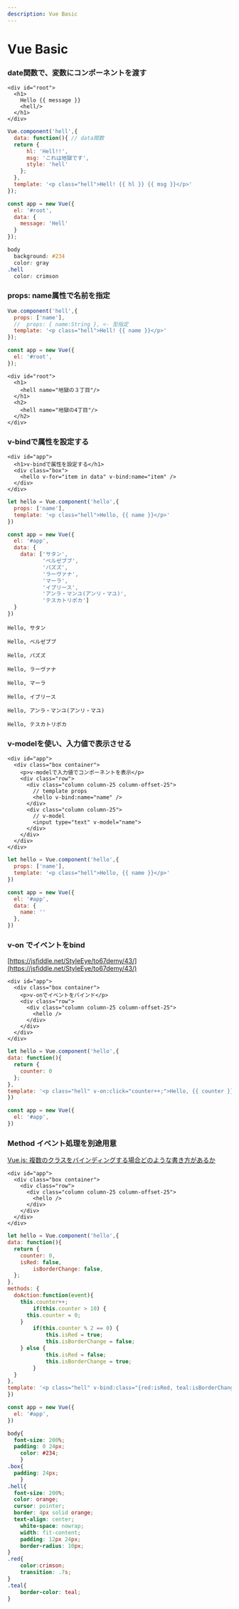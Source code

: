 ```yaml
---
description: Vue Basic
---
```


# Vue Basic

### date関数で、変数にコンポーネントを渡す

```markup
<div id="root">
  <h1>
    Hello {{ message }}
    <hell/>
  </h1>
</div>
```

```javascript
Vue.component('hell',{
  data: function(){ // data関数
  return {
      hl: 'Hell!!',
      msg: 'これは地獄です',
      style: 'hell'
    };
  },
  template: '<p class="hell">Hell! {{ hl }} {{ msg }}</p>'
});

const app = new Vue({
  el: '#root',
  data: {
    message: 'Hell'
  }
});
```

```css
body
  background: #234
  color: gray
.hell
  color: crimson
```

### props: name属性で名前を指定

```javascript
Vue.component('hell',{
  props: ['name'],
  //  props: { name:String }, <- 型指定
  template: '<p class="hell">Hell! {{ name }}</p>'
});

const app = new Vue({
  el: '#root',
});
```

```markup
<div id="root">
  <h1>
    <hell name="地獄の３丁目"/>    
  </h1>
  <h2>
    <hell name="地獄の4丁目"/>    
  </h2>
</div>
```

### v-bindで属性を設定する

```markup
<div id="app">
  <h1>v-bindで属性を設定する</h1>
  <div class="box">
    <hello v-for="item in data" v-bind:name="item" />
  </div>
</div>
```

```javascript
let hello = Vue.component('hello',{
  props: ['name'],
  template: '<p class="hell">Hello, {{ name }}</p>'
})

const app = new Vue({
  el: '#app',
  data: {
    data: ['サタン',
           'ベルゼブブ',
           'パズズ',
           'ラーヴァナ',
           'マーラ',
           'イブリース',
           'アンラ・マンユ(アンリ・マユ)',
           'テスカトリポカ']
  }
})
```

```markup
Hello, サタン

Hello, ベルゼブブ

Hello, パズズ

Hello, ラーヴァナ

Hello, マーラ

Hello, イブリース

Hello, アンラ・マンユ(アンリ・マユ)

Hello, テスカトリポカ
```

### v-modelを使い、入力値で表示させる

```markup
<div id="app">
  <div class="box container">
    <p>v-modelで入力値でコンポーネントを表示</p>
    <div class="row">
      <div class="column column-25 column-offset-25">
        // template props
        <hello v-bind:name="name" />
      </div>
      <div class="column column-25">
        // v-model
        <input type="text" v-model="name">
      </div>
    </div>
  </div>
</div>
```

```javascript
let hello = Vue.component('hello',{
  props: ['name'],
  template: '<p class="hell">Hello, {{ name }}</p>'
})

const app = new Vue({
  el: '#app',
  data: {
    name: ''
  },
})
```

### v-on でイベントをbind

[https://jsfiddle.net/StyleEye/to67demy/43/](https://jsfiddle.net/StyleEye/to67demy/43/)

```markup
<div id="app">
  <div class="box container">
    <p>v-onでイベントをバインド</p>
    <div class="row">
      <div class="column column-25 column-offset-25">
        <hello />
      </div>
    </div>
  </div>
</div>
```

```javascript
let hello = Vue.component('hello',{
data: function(){
  return {
    counter: 0
  };
},
template: '<p class="hell" v-on:click="counter++;">Hello, {{ counter }}</p>'
})

const app = new Vue({
  el: '#app',
})
```

### Method イベント処理を別途用意

[Vue.js: 複数のクラスをバインディングする場合どのような書き方があるか](https://qiita.com/FumioNonaka/items/08ab308cf1e931d4b2eb)

```markup
<div id="app">
  <div class="box container">
    <div class="row">
      <div class="column column-25 column-offset-25">
        <hello />
      </div>
    </div>
  </div>
</div>
```

```javascript
let hello = Vue.component('hello',{
data: function(){
  return {
    counter: 0,
    isRed: false,
		isBorderChange: false,
  };
},
methods: {
  doAction:function(event){
	this.counter++;
		if(this.counter > 10) {
      this.counter = 0;
    }
		if(this.counter % 2 == 0) {
			this.isRed = true;
			this.isBorderChange = false;
    } else {
			this.isRed = false;
			this.isBorderChange = true;
		}
  }
},
template: '<p class="hell" v-bind:class="{red:isRed, teal:isBorderChange}" v-on:click="doAction">Clicked, {{ counter }}</p>'
})

const app = new Vue({
  el: '#app',
})
```

```css
body{
  font-size: 200%;
  padding: 0 24px;
	color: #234;
	}
.box{
  padding: 24px;
	}
.hell{
  font-size: 200%;
  color: orange;
  cursor: pointer;
  border: 4px solid orange;
  text-align: center;
	white-space: nowrap;
	width: fit-content;
	padding: 12px 24px;
	border-radius: 10px;
}
.red{
	color:crimson;
	transition: .7s;
}
.teal{
	border-color: teal;
}
```



